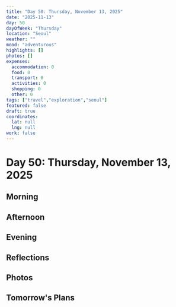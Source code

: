 ```yaml
---
title: "Day 50: Thursday, November 13, 2025"
date: "2025-11-13"
day: 50
dayOfWeek: "Thursday"
location: "Seoul"
weather: ""
mood: "adventurous"
highlights: []
photos: []
expenses:
  accommodation: 0
  food: 0
  transport: 0
  activities: 0
  shopping: 0
  other: 0
tags: ["travel","exploration","seoul"]
featured: false
draft: true
coordinates:
  lat: null
  lng: null
work: false
---
```

# Day 50: Thursday, November 13, 2025

## Morning

## Afternoon

## Evening

## Reflections

## Photos

## Tomorrow's Plans
